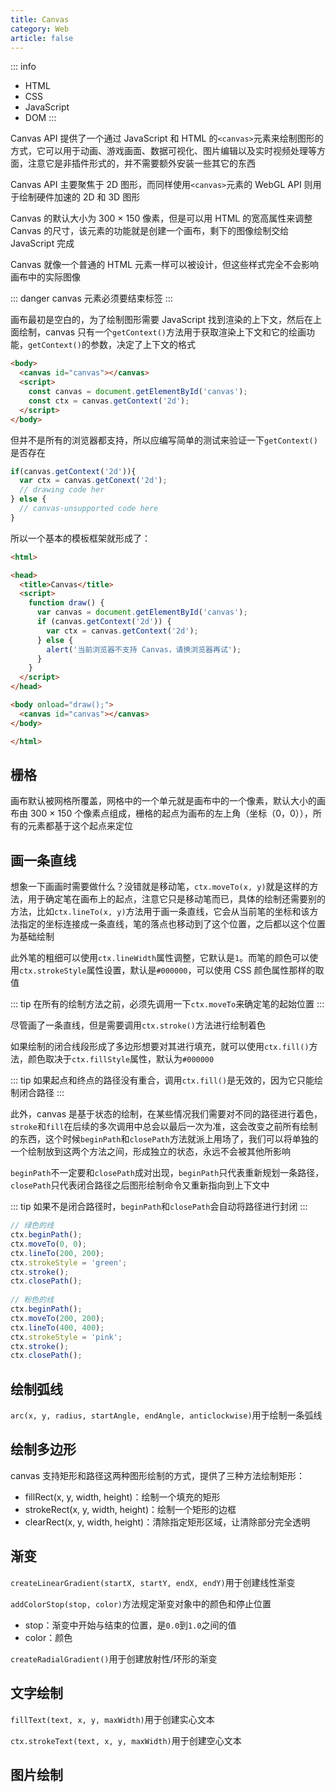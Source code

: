 ```yaml
---
title: Canvas
category: Web
article: false
---
```


::: info

+ HTML
+ CSS
+ JavaScript
+ DOM
:::

Canvas API 提供了一个通过 JavaScript 和 HTML 的`<canvas>`元素来绘制图形的方式，它可以用于动画、游戏画面、数据可视化、图片编辑以及实时视频处理等方面，注意它是非插件形式的，并不需要额外安装一些其它的东西

Canvas API 主要聚焦于 2D 图形，而同样使用`<canvas>`元素的 WebGL API 则用于绘制硬件加速的 2D 和 3D 图形

Canvas 的默认大小为 300 × 150 像素，但是可以用 HTML 的宽高属性来调整 Canvas 的尺寸，该元素的功能就是创建一个画布，剩下的图像绘制交给 JavaScript 完成

Canvas 就像一个普通的 HTML 元素一样可以被设计，但这些样式完全不会影响画布中的实际图像

::: danger
canvas 元素必须要结束标签
:::

画布最初是空白的，为了绘制图形需要 JavaScript 找到渲染的上下文，然后在上面绘制，canvas 只有一个`getContext()`方法用于获取渲染上下文和它的绘画功能，`getContext()`的参数，决定了上下文的格式

```html
<body>
  <canvas id="canvas"></canvas>
  <script>
    const canvas = document.getElementById('canvas');
    const ctx = canvas.getContext('2d');
  </script>
</body>
```

但并不是所有的浏览器都支持，所以应编写简单的测试来验证一下`getContext()`是否存在

```js
if(canvas.getContext('2d')){
  var ctx = canvas.getConext('2d');
  // drawing code her
} else {
  // canvas-unsupported code here
}
```

所以一个基本的模板框架就形成了：

```html
<html>

<head>
  <title>Canvas</title>
  <script>
    function draw() {
      var canvas = document.getElementById('canvas');
      if (canvas.getContext('2d')) {
        var ctx = canvas.getContext('2d');
      } else {
        alert('当前浏览器不支持 Canvas，请换浏览器再试');
      }
    }
  </script>
</head>

<body onload="draw();">
  <canvas id="canvas"></canvas>
</body>

</html>
```

## 栅格

画布默认被网格所覆盖，网格中的一个单元就是画布中的一个像素，默认大小的画布由 300 × 150 个像素点组成，栅格的起点为画布的左上角（坐标（0，0）），所有的元素都基于这个起点来定位

## 画一条直线

想象一下画画时需要做什么？没错就是移动笔，`ctx.moveTo(x, y)`就是这样的方法，用于确定笔在画布上的起点，注意它只是移动笔而已，具体的绘制还需要别的方法，比如`ctx.lineTo(x, y)`方法用于画一条直线，它会从当前笔的坐标和该方法指定的坐标连接成一条直线，笔的落点也移动到了这个位置，之后都以这个位置为基础绘制

此外笔的粗细可以使用`ctx.lineWidth`属性调整，它默认是`1`。而笔的颜色可以使用`ctx.strokeStyle`属性设置，默认是`#000000`，可以使用 CSS 颜色属性那样的取值

::: tip
在所有的绘制方法之前，必须先调用一下`ctx.moveTo`来确定笔的起始位置
:::

尽管画了一条直线，但是需要调用`ctx.stroke()`方法进行绘制着色

如果绘制的闭合线段形成了多边形想要对其进行填充，就可以使用`ctx.fill()`方法，颜色取决于`ctx.fillStyle`属性，默认为`#000000`

::: tip
如果起点和终点的路径没有重合，调用`ctx.fill()`是无效的，因为它只能绘制闭合路径
:::

此外，canvas 是基于状态的绘制，在某些情况我们需要对不同的路径进行着色，`stroke`和`fill`在后续的多次调用中总会以最后一次为准，这会改变之前所有绘制的东西，这个时候`beginPath`和`closePath`方法就派上用场了，我们可以将单独的一个绘制放到这两个方法之间，形成独立的状态，永远不会被其他所影响

`beginPath`不一定要和`closePath`成对出现，`beginPath`只代表重新规划一条路径，`closePath`只代表闭合路径之后图形绘制命令又重新指向到上下文中

::: tip
如果不是闭合路径时，`beginPath`和`closePath`会自动将路径进行封闭
:::

```js
// 绿色的线
ctx.beginPath();
ctx.moveTo(0, 0);
ctx.lineTo(200, 200);
ctx.strokeStyle = 'green';
ctx.stroke();
ctx.closePath();
        
// 粉色的线
ctx.beginPath();
ctx.moveTo(200, 200);
ctx.lineTo(400, 400);
ctx.strokeStyle = 'pink';
ctx.stroke();
ctx.closePath();
```

## 绘制弧线

`arc(x, y, radius, startAngle, endAngle, anticlockwise)`用于绘制一条弧线

## 绘制多边形

canvas 支持矩形和路径这两种图形绘制的方式，提供了三种方法绘制矩形：

+ fillRect(x, y, width, height)：绘制一个填充的矩形
+ strokeRect(x, y, width, height)：绘制一个矩形的边框
+ clearRect(x, y, width, height)：清除指定矩形区域，让清除部分完全透明

## 渐变

`createLinearGradient(startX, startY, endX, endY)`用于创建线性渐变

`addColorStop(stop, color)`方法规定渐变对象中的颜色和停止位置

+ stop：渐变中开始与结束的位置，是`0.0`到`1.0`之间的值
+ color：颜色

`createRadialGradient()`用于创建放射性/环形的渐变

## 文字绘制

`fillText(text, x, y, maxWidth)`用于创建实心文本

`ctx.strokeText(text, x, y, maxWidth)`用于创建空心文本

## 图片绘制
